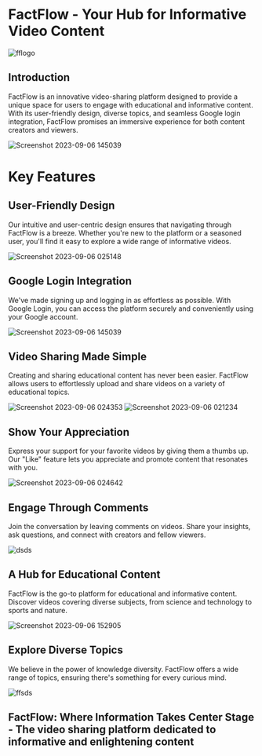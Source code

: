 # FactFlow - Your Hub for Informative Video Content

![fflogo](https://github.com/thisissinghji/factflow/assets/91634297/079bd856-b736-4dad-9a73-6e6c283b04f8)


## Introduction
FactFlow is an innovative video-sharing platform designed to provide a unique space for users to engage with educational and informative content. With its user-friendly design, diverse topics, and seamless Google login integration, FactFlow promises an immersive experience for both content creators and viewers.

![Screenshot 2023-09-06 145039](https://github.com/thisissinghji/factflow/assets/91634297/2b592735-76ff-427f-9fa4-a4c8c47a748c)


# Key Features

## User-Friendly Design
Our intuitive and user-centric design ensures that navigating through FactFlow is a breeze. Whether you're new to the platform or a seasoned user, you'll find it easy to explore a wide range of informative videos.

![Screenshot 2023-09-06 025148](https://github.com/thisissinghji/factflow/assets/91634297/628e5d17-697c-433d-b20c-c71c02ce4561)

## Google Login Integration
We've made signing up and logging in as effortless as possible. With Google Login, you can access the platform securely and conveniently using your Google account.

![Screenshot 2023-09-06 145039](https://github.com/thisissinghji/factflow/assets/91634297/9455a538-beb2-45d2-b277-dc1d7784fadd)

## Video Sharing Made Simple
Creating and sharing educational content has never been easier. FactFlow allows users to effortlessly upload and share videos on a variety of educational topics.

![Screenshot 2023-09-06 024353](https://github.com/thisissinghji/factflow/assets/91634297/043b727c-d71a-4029-925d-a6430ad30cb8)
![Screenshot 2023-09-06 021234](https://github.com/thisissinghji/factflow/assets/91634297/3eb98ad1-59f6-49e4-b2e1-6e4aee591bdb)


## Show Your Appreciation
Express your support for your favorite videos by giving them a thumbs up. Our "Like" feature lets you appreciate and promote content that resonates with you.

![Screenshot 2023-09-06 024642](https://github.com/thisissinghji/factflow/assets/91634297/48df3271-ec33-4868-a398-10c02d1f1ade)


## Engage Through Comments
Join the conversation by leaving comments on videos. Share your insights, ask questions, and connect with creators and fellow viewers.

![dsds](https://github.com/thisissinghji/factflow/assets/91634297/d8259114-a927-43a7-9474-d572b8e396c2)


## A Hub for Educational Content
FactFlow is the go-to platform for educational and informative content. Discover videos covering diverse subjects, from science and technology to sports and nature.

![Screenshot 2023-09-06 152905](https://github.com/thisissinghji/factflow/assets/91634297/4f84d5c1-e7c1-4ded-b305-bfc24ec29b38)


## Explore Diverse Topics
We believe in the power of knowledge diversity. FactFlow offers a wide range of topics, ensuring there's something for every curious mind.

![ffsds](https://github.com/thisissinghji/factflow/assets/91634297/30da0f3e-b49a-4897-ad9c-bcc22f56a6a4)


## FactFlow: Where Information Takes Center Stage - The video sharing platform dedicated to informative and enlightening content

